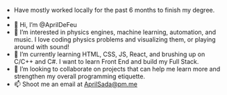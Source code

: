 - Have mostly worked locally for the past 6 months to finish my degree.
- 
- 👋 Hi, I’m @AprilDeFeu
- 👀 I’m interested in physics engines, machine learning, automation, and music. I love coding physics problems and visualizing them, or playing around with sound!
- 🌱 I’m currently learning HTML, CSS, JS, React, and brushing up on C/C++ and C#. I want to learn Front End and build my Full Stack.
- 💞️ I’m looking to collaborate on projects that can help me learn more and strengthen my overall programming etiquette.
- 📫 Shoot me an email at AprilSada@pm.me
